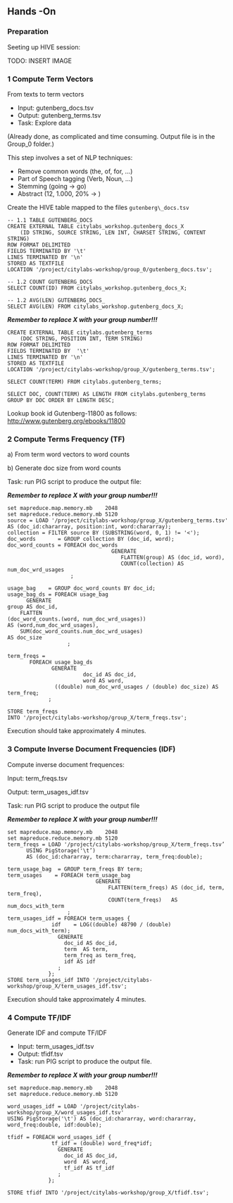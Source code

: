 ## Hands -On

### Preparation

Seeting up HIVE session:

TODO: INSERT IMAGE

### 1 Compute Term Vectors
From texts to term vectors

- Input: gutenberg_docs.tsv 
- Output: gutenberg_terms.tsv 
- Task: Explore data

(Already done, as complicated and time consuming. Output file is in the Group_0 folder.)

This step involves a set of NLP techniques:

- Remove common words (the, of, for, …)
- Part of Speech tagging (Verb, Noun, …)
- Stemming (going -> go)
- Abstract (12, 1.000, 20% -> <NUMBER>)


Create the HIVE table mapped to the files ```gutenberg\_docs.tsv```
```
-- 1.1 TABLE GUTENBERG_DOCS
CREATE EXTERNAL TABLE citylabs_workshop.gutenberg_docs_X
    (ID STRING, SOURCE STRING, LEN INT, CHARSET STRING, CONTENT STRING) 
ROW FORMAT DELIMITED 
FIELDS TERMINATED BY '\t' 
LINES TERMINATED BY '\n' 
STORED AS TEXTFILE 
LOCATION '/project/citylabs-workshop/group_0/gutenberg_docs.tsv'; 
```

```
-- 1.2 COUNT GUTENBERG_DOCS
SELECT COUNT(ID) FROM citylabs_workshop.gutenberg_docs_X;
```

```
-- 1.2 AVG(LEN) GUTENBERG_DOCS_
SELECT AVG(LEN) FROM citylabs_workshop.gutenberg_docs_X;
```
***Remember to replace X with your group number!!!***
```
CREATE EXTERNAL TABLE citylabs.gutenberg_terms 
    (DOC STRING, POSITION INT, TERM STRING) 
ROW FORMAT DELIMITED    
FIELDS TERMINATED BY  '\t' 
LINES TERMINATED BY '\n' 
STORED AS TEXTFILE 
LOCATION '/project/citylabs-workshop/group_X/gutenberg_terms.tsv'; 
```

```
SELECT COUNT(TERM) FROM citylabs.gutenberg_terms;
```

```
SELECT DOC, COUNT(TERM) AS LENGTH FROM citylabs.gutenberg_terms 
GROUP BY DOC ORDER BY LENGTH DESC;
```

Lookup book id Gutenberg-11800 as follows:
http://www.gutenberg.org/ebooks/11800

### 2 Compute Terms Frequency (TF) 

a) From term word vectors to word counts 

b) Generate doc size from word counts

Task: run PIG script to produce the output file:

***Remember to replace X with your group number!!!***
```
set mapreduce.map.memory.mb    2048 
set mapreduce.reduce.memory.mb 5120 
source = LOAD '/project/citylabs-workshop/group_X/gutenberg_terms.tsv' AS (doc_id:chararray, position:int, word:chararray); 
collection = FILTER source BY (SUBSTRING(word, 0, 1) != '<');
doc_words       = GROUP collection BY (doc_id, word);
doc_word_counts = FOREACH doc_words 
                                 GENERATE 
                                    FLATTEN(group) AS (doc_id, word), 
                                    COUNT(collection) AS num_doc_wrd_usages
                    ;

usage_bag    = GROUP doc_word_counts BY doc_id;
usage_bag_ds = FOREACH usage_bag 
      GENERATE 
group AS doc_id,
    FLATTEN 
(doc_word_counts.(word, num_doc_wrd_usages)) 
AS (word,num_doc_wrd_usages),
    SUM(doc_word_counts.num_doc_wrd_usages) 
AS doc_size
                   ;

term_freqs =  
       FOREACH usage_bag_ds 
              GENERATE 
                        doc_id AS doc_id, 
                        word AS word, 
               ((double) num_doc_wrd_usages / (double) doc_size) AS term_freq; 
             ; 

STORE term_freqs 
INTO '/project/citylabs-workshop/group_X/term_freqs.tsv';
```
Execution should take approximately 4 minutes.


### 3 Compute Inverse Document Frequencies (IDF)
Compute inverse document frequences:

Input: term_freqs.tsv

Output: term_usages_idf.tsv

Task: run PIG script to produce the output file

***Remember to replace X with your group number!!!***
```
set mapreduce.map.memory.mb    2048 
set mapreduce.reduce.memory.mb 5120 
term_freqs = LOAD '/project/citylabs-workshop/group_X/term_freqs.tsv’  
      USING PigStorage('\t’)  
      AS (doc_id:chararray, term:chararray, term_freq:double); 
               
term_usage_bag  = GROUP term_freqs BY term; 
term_usages    = FOREACH term_usage_bag 
                            GENERATE 
                                FLATTEN(term_freqs) AS (doc_id, term, term_freq), 
                                COUNT(term_freqs)   AS num_docs_with_term
                   ; 
term_usages_idf = FOREACH term_usages { 
              idf    = LOG((double) 48790 / (double) num_docs_with_term);  
                GENERATE 
                  doc_id AS doc_id, 
                  term  AS term, 
                  term_freq as term_freq,
                  idf AS idf 
                ; 
             }; 
STORE term_usages_idf INTO '/project/citylabs-workshop/group_X/term_usages_idf.tsv'; 
```
Execution should take approximately 4 minutes.

### 4 Compute TF/IDF
Generate IDF and compute TF/IDF

- Input: term_usages_idf.tsv
- Output: tfidf.tsv
- Task: run PIG script to produce the output file.

***Remember to replace X with your group number!!!***
```
set mapreduce.map.memory.mb    2048 
set mapreduce.reduce.memory.mb 5120 

word_usages_idf = LOAD '/project/citylabs-workshop/group_X/word_usages_idf.tsv' 
USING PigStorage('\t') AS (doc_id:chararray, word:chararray, word_freq:double, idf:double); 

tfidf = FOREACH word_usages_idf { 
              tf_idf = (double) word_freq*idf; 
                GENERATE 
                  doc_id AS doc_id, 
                  word  AS word, 
                  tf_idf AS tf_idf 
                ; 
             }; 

STORE tfidf INTO '/project/citylabs-workshop/group_X/tfidf.tsv'; 
```



